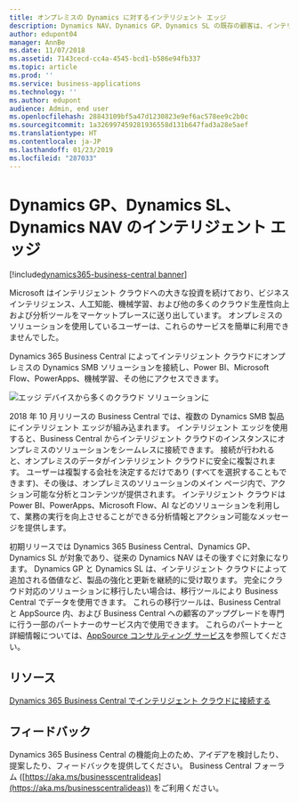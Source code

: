 ```yaml
---
title: オンプレミスの Dynamics に対するインテリジェント エッジ
description: Dynamics NAV、Dynamics GP、Dynamics SL の既存の顧客は、インテリジェント エッジによってクラウド アクセスに対するサポートを取得します。
author: edupont04
manager: AnnBe
ms.date: 11/07/2018
ms.assetid: 7143cecd-cc4a-4545-bcd1-b586e94fb337
ms.topic: article
ms.prod: ''
ms.service: business-applications
ms.technology: ''
ms.author: edupont
audience: Admin, end user
ms.openlocfilehash: 28843109bf5a47d1230823e9ef6ac578ee9c2b0c
ms.sourcegitcommit: 1a326997459281936558d131b647fad3a28e5aef
ms.translationtype: HT
ms.contentlocale: ja-JP
ms.lasthandoff: 01/23/2019
ms.locfileid: "287033"
---
```

# <a name="intelligent-edge-for-dynamics-gp-dynamics-sl-and-dynamics-nav"></a>Dynamics GP、Dynamics SL、Dynamics NAV のインテリジェント エッジ

[!include[dynamics365-business-central banner](../includes/dynamics365-business-central.md)]

Microsoft はインテリジェント クラウドへの大きな投資を続けており、ビジネス インテリジェンス、人工知能、機械学習、および他の多くのクラウド生産性向上および分析ツールをマーケットプレースに送り出しています。 オンプレミスのソリューションを使用しているユーザーは、これらのサービスを簡単に利用できませんでした。  

Dynamics 365 Business Central によってインテリジェント クラウドにオンプレミスの Dynamics SMB ソリューションを接続し、Power BI、Microsoft Flow、PowerApps、機械学習、その他にアクセスできます。  

![エッジ デバイスから多くのクラウド ソリューションに](media/impact-dynamics-gp-dynamics-sl-customers-1.png "エッジ デバイスから多くのクラウド ソリューションに")  

2018 年 10 月リリースの Business Central では、複数の Dynamics SMB 製品にインテリジェント エッジが組み込まれます。 インテリジェント エッジを使用すると、Business Central からインテリジェント クラウドのインスタンスにオンプレミスのソリューションをシームレスに接続できます。 接続が行われると、オンプレミスのデータがインテリジェント クラウドに安全に複製されます。 ユーザーは複製する会社を決定するだけであり (すべてを選択することもできます)、その後は、オンプレミスのソリューションのメイン ページ内で、アクション可能な分析とコンテンツが提供されます。 インテリジェント クラウドは Power BI、PowerApps、Microsoft Flow、AI などのソリューションを利用して、業務の実行を向上させることができる分析情報とアクション可能なメッセージを提供します。  

初期リリースでは Dynamics 365 Business Central、Dynamics GP、Dynamics SL が対象であり、従来の Dynamics NAV はその後すぐに対象になります。 Dynamics GP と Dynamics SL は、インテリジェント クラウドによって追加される価値など、製品の強化と更新を継続的に受け取ります。 完全にクラウド対応のソリューションに移行したい場合は、移行ツールにより Business Central でデータを使用できます。 これらの移行ツールは、Business Central と AppSource 内、および Business Central への顧客のアップグレードを専門に行う一部のパートナーのサービス内で使用できます。 これらのパートナーと詳細情報については、[AppSource コンサルティング サービス](https://appsource.microsoft.com/marketplace/consulting-services?product=dynamics-365%3Bdynamics-365-business-central&page=1)を参照してください。  

## <a name="resources"></a>リソース
[Dynamics 365 Business Central でインテリジェント クラウドに接続する](https://docs.microsoft.com/dynamics365/business-central/dev-itpro/administration/about-intelligent-edge)

## <a name="tell-us-what-you-think"></a>フィードバック
Dynamics 365 Business Central の機能向上のため、アイデアを検討したり、提案したり、フィードバックを提供してください。 Business Central フォーラム ([https://aka.ms/businesscentralideas](https://aka.ms/businesscentralideas)) をご利用ください。
